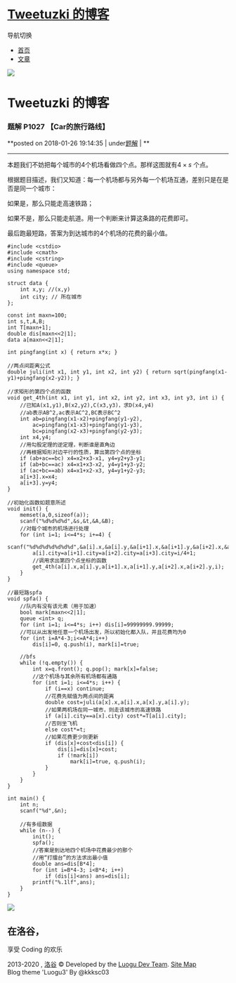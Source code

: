 #  [Tweetuzki 的博客](.)

导航切换

  * [首页](.)
  * [文章](.)

![](https://cdn.luogu.com.cn/upload/usericon/48843.png)

# Tweetuzki 的博客

###  题解 P1027 【Car的旅行路线】

**posted on 2018-01-26 19:14:35 | under[题解](.#type=题解) | **

* * *

本题我们不妨把每个城市的4个机场看做四个点。那样这图就有$4 \times s$ 个点。

根据题目描述，我们又知道：每一个机场都与另外每一个机场互通，差别只是在是否是同一个城市：

如果是，那么只能走高速铁路；

如果不是，那么只能走航道。用一个判断来计算这条路的花费即可。

最后跑最短路，答案为到达城市的4个机场的花费的最小值。

    
    
    #include <cstdio>
    #include <cmath>
    #include <cstring>
    #include <queue>
    using namespace std;
    
    struct data {
        int x,y; //(x,y)
        int city; // 所在城市
    };
    
    const int maxn=100;
    int s,t,A,B;
    int T[maxn+1];
    double dis[maxn<<2|1];
    data a[maxn<<2|1];
    
    int pingfang(int x) { return x*x; }
    
    //两点间距离公式 
    double juli(int x1, int y1, int x2, int y2) { return sqrt(pingfang(x1-y1)+pingfang(x2-y2)); }
    
    //求矩形的第四个点的函数 
    void get_4th(int x1, int y1, int x2, int y2, int x3, int y3, int i) {
        //已知A(x1,y1),B(x2,y2),C(x3,y3)，求D(x4,y4) 
        //ab表示AB^2,ac表示AC^2,BC表示BC^2 
        int ab=pingfang(x1-x2)+pingfang(y1-y2),
            ac=pingfang(x1-x3)+pingfang(y1-y3),
            bc=pingfang(x2-x3)+pingfang(y2-y3);
        int x4,y4;
        //用勾股定理的逆定理，判断谁是直角边 
        //再根据矩形对边平行的性质，算出第四个点的坐标 
        if (ab+ac==bc) x4=x2+x3-x1, y4=y2+y3-y1;
        if (ab+bc==ac) x4=x1+x3-x2, y4=y1+y3-y2;
        if (ac+bc==ab) x4=x1+x2-x3, y4=y1+y2-y3;
        a[i+3].x=x4;
        a[i+3].y=y4;
    }
    
    //初始化函数如题意所述 
    void init() {
        memset(a,0,sizeof(a));
        scanf("%d%d%d%d",&s,&t,&A,&B);
        //对每个城市的机场进行处理 
        for (int i=1; i<=4*s; i+=4) {
            scanf("%d%d%d%d%d%d%d",&a[i].x,&a[i].y,&a[i+1].x,&a[i+1].y,&a[i+2].x,&a[i+2].y,&T[i/4+1]);
            a[i].city=a[i+1].city=a[i+2].city=a[i+3].city=i/4+1;
            //调用求出第四个点坐标的函数 
            get_4th(a[i].x,a[i].y,a[i+1].x,a[i+1].y,a[i+2].x,a[i+2].y,i);
        }
    }
    
    //最短路spfa 
    void spfa() {
        //队内有没有该元素（用于加速） 
        bool mark[maxn<<2|1];
        queue <int> q;
        for (int i=1; i<=4*s; i++) dis[i]=99999999.99999;
        //可以从出发地任意一个机场出发，所以初始化都入队，并且花费均为0 
        for (int i=A*4-3;i<=A*4;i++)
            dis[i]=0, q.push(i), mark[i]=true;
    
        //bfs
        while (!q.empty()) {
            int x=q.front(); q.pop(); mark[x]=false;
            //这个机场与其余所有机场都有通路 
            for (int i=1; i<=4*s; i++) {
                if (i==x) continue;
                //花费先赋值为两点间的距离 
                double cost=juli(a[x].x,a[i].x,a[x].y,a[i].y);
                //如果两机场在同一城市，则走该城市的高速铁路 
                if (a[i].city==a[x].city) cost*=T[a[i].city];
                //否则坐飞机 
                else cost*=t;
                //如果花费更少则更新 
                if (dis[x]+cost<dis[i]) {
                    dis[i]=dis[x]+cost;
                    if (!mark[i])
                        mark[i]=true, q.push(i);
                }
            }
        }
    }
    
    int main() {
        int n;
        scanf("%d",&n);
    
        //有多组数据 
        while (n--) {
            init();
            spfa();
            //答案是到达地四个机场中花费最少的那个
            //用“打擂台”的方法求出最小值 
            double ans=dis[B*4];
            for (int i=B*4-3; i<B*4; i++)
                if (dis[i]<ans) ans=dis[i];
            printf("%.1lf",ans);
        }
    }

  

![](//cdn.luogu.com.cn/images/logo_white_3.png)

## 在洛谷，  
享受 Coding 的欢乐

2013-2020 , [洛谷](https://www.luogu.com.cn) © Developed by the [Luogu Dev Team](https://github.com/luogu-dev). [Site Map](_sitemap)   
Blog theme 'Luogu3' By @kkksc03


